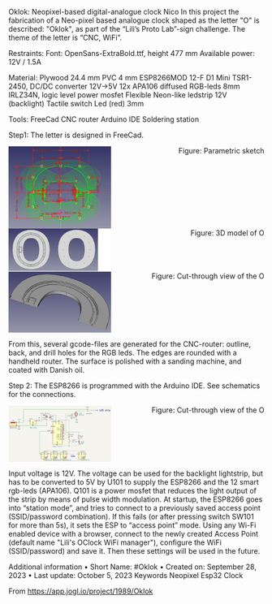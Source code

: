 Oklok: Neopixel-based digital-analogue clock
Nico
In this project the fabrication of a Neo-pixel based analogue clock shaped as the letter "O" is described: "Oklok", as part of the “Lili’s Proto Lab”-sign challenge. The theme of the letter is “CNC, WiFi”.

Restraints:
Font: OpenSans-ExtraBold.ttf, height 477 mm
Available power: 12V / 1.5A
 
Material:
Plywood 24.4 mm 
PVC 4 mm
ESP8266MOD 12-F D1 Mini
TSR1-2450, DC/DC converter 12V->5V
12x APA106 diffused RGB-leds 8mm
IRLZ34N, logic level power mosfet
Flexible Neon-like ledstrip 12V (backlight) 
Tactile switch
Led (red) 3mm
 
Tools:
FreeCad
CNC router
Arduino IDE
Soldering station

Step1:
The letter is designed in FreeCad.
 
<div style="display: flex; justify-content: space-between;">
  <img src="pictures/8-param.png" alt="Image 1" style="width: 40%;"/>
  <figcaption>Figure: Parametric sketch<figcaption>
</div>

<div style="display: flex; justify-content: space-between;">
  <img src="pictures/8-design.png" alt="Image 1" style="width: 40%;"/>
  <figcaption>Figure: 3D model of O<figcaption>
</div>

<div style="display: flex; justify-content: space-between;">
  <img src="pictures/8-cut_through.png" alt="Image 1" style="width: 40%;"/>
  <figcaption>Figure: Cut-through view of the O<figcaption>
</div>

From this, several gcode-files are generated for the CNC-router: outline, back, and drill holes for the RGB leds.
The edges are rounded with a handheld router.
The surface is polished with a sanding machine, and coated with Danish oil.
 
Step 2:
The ESP8266 is programmed with the Arduino IDE.
See schematics for the connections.

<div style="display: flex; justify-content: space-between;">
  <img src="pictures/8-electronic diagram.jpg" alt="Image 1" style="width: 40%;"/>
  <figcaption>Figure: Cut-through view of the O<figcaption>
</div>

Input voltage is 12V.
The voltage can be used for the backlight lightstrip, but has to be converted to 5V by U101 to supply the ESP8266 and the 12 smart rgb-leds (APA106).
Q101 is a power mosfet that reduces the light output of the strip by means of pulse width modulation.
At startup, the ESP8266 goes into “station mode”, and tries to connect to a previously saved access point (SSID/password combination).
If this fails (or after pressing switch SW101 for more than 5s), it sets the ESP to “access point” mode. Using any Wi-Fi enabled device with a browser, connect to the newly created Access Point (default name "Lili's OClock WiFi manager"), configure the WiFi (SSID/password) and save it. Then these settings will be used in the future.

Additional information
	• Short Name: #Oklok
	• Created on: September 28, 2023
	• Last update: October 5, 2023
Keywords
Neopixel
Esp32
Clock

From <https://app.jogl.io/project/1989/Oklok> 
